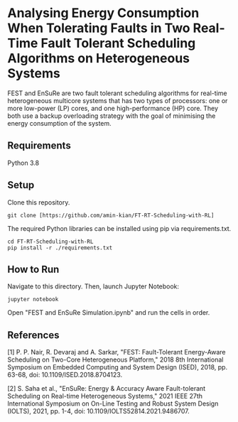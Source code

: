# Analysing Energy Consumption When Tolerating Faults in Two Real-Time Fault Tolerant Scheduling Algorithms on Heterogeneous Systems

FEST and EnSuRe are two fault tolerant scheduling algorithms for real-time heterogeneous multicore systems that has two types of processors: one or more low-power (LP) cores, and one high-performance (HP) core. They both use a backup overloading strategy with the goal of minimising the energy consumption of the system.

## Requirements

Python 3.8

## Setup

Clone this repository.

```
git clone [https://github.com/amin-kian/FT-RT-Scheduling-with-RL]
```

The required Python libraries can be installed using pip via requirements.txt.
```
cd FT-RT-Scheduling-with-RL
pip install -r ./requirements.txt
```

## How to Run

Navigate to this directory. Then, launch Jupyter Notebook:
```
jupyter notebook
```

Open "FEST and EnSuRe Simulation.ipynb" and run the cells in order.

## References

[1]	P. P. Nair, R. Devaraj and A. Sarkar, "FEST:    Fault-Tolerant Energy-Aware Scheduling on Two-Core Heterogeneous Platform," 2018 8th International Symposium on Embedded Computing and System Design (ISED), 2018, pp. 63-68, doi: 10.1109/ISED.2018.8704123.

[2]	S. Saha et al., "EnSuRe: Energy & Accuracy Aware Fault-tolerant Scheduling on Real-time Heterogeneous Systems," 2021 IEEE 27th International Symposium on On-Line Testing and Robust System Design (IOLTS), 2021, pp. 1-4, doi: 10.1109/IOLTS52814.2021.9486707.
